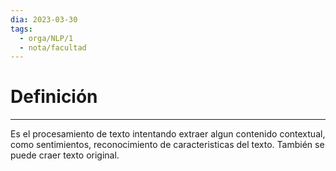 ```yaml
---
dia: 2023-03-30
tags:
  - orga/NLP/1
  - nota/facultad
---
```

# Definición
---
Es el procesamiento de texto intentando extraer algun contenido contextual, como sentimientos, reconocimiento de caracteristicas del texto. También se puede craer texto original.